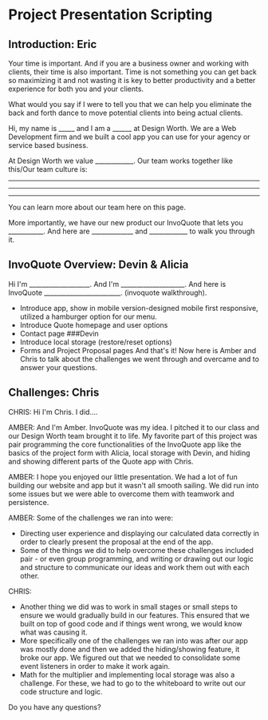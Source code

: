 # Project Presentation Scripting


## Introduction: Eric
Your time is important. And if you are a business owner and working with clients, their time is also important. Time is not something you can get back so maximizing it and not wasting it is key to better productivity and a better experience for both you and your clients.

What would you say if I were to tell you that we can help you eliminate the back and forth dance to move potential clients into being actual clients.

Hi, my name is _____ and I am a ______ at Design Worth. We are a Web Development firm and we built a cool app you can use for your agency or service based business.

At Design Worth we value ____________. Our team works together like this/Our team culture is:

_____
______
________

You can learn more about our team here on this page.

More importantly, we have our new product our InvoQuote that lets you ___________. And here are _____________ and ____________ to walk you through it.

## InvoQuote Overview: Devin & Alicia
Hi I'm ___________________.
And I'm ____________________.
And here is InvoQuote ________________________.
(invoquote walkthrough).

* Introduce app, show in mobile version-designed mobile first responsive, utilized a hamburger option for our menu.
* Introduce Quote homepage and user options
* Contact page
###Devin
* Introduce local storage (restore/reset options)
* Forms and Project Proposal pages
And that's it! Now here is Amber and Chris to talk about the challenges we went through and overcame and to answer your questions.

## Challenges: Chris
CHRIS: Hi I'm Chris. I did....

AMBER: And I'm Amber. InvoQuote was my idea. I pitched it to our class and our Design Worth team brought it to life. My favorite part of this project was pair programming the core functionalities of the InvoQuote app like the basics of the project form with Alicia, local storage with Devin, and hiding and showing different parts of the Quote app with Chris.

AMBER:
I hope you enjoyed our little presentation. We had a lot of fun building our website and app but it wasn't all smooth sailing. We did run into some issues but we were able to overcome them with teamwork and persistence.

AMBER:
Some of the challenges we ran into were:
* Directing user experience and displaying our calculated data correctly in order to clearly present the proposal at the end of the app.
* Some of the things we did to help overcome these challenges included pair - or even group programming, and writing or drawing out our logic and structure to communicate our ideas and work them out with each other.

CHRIS:
* Another thing we did was to work in small stages or small steps to ensure we would gradually build in our features. This ensured that we built on top of good code and if things went wrong, we would know what was causing it.
* More specifically one of the challenges we ran into was after our app was mostly done and then we added the hiding/showing feature, it broke our app. We figured out that we needed to consolidate some event listeners in order to make it work again.
* Math for the multiplier and implementing local storage was also a challenge. For these, we had to go to the whiteboard to write out our code structure and logic.

Do you have any questions?
